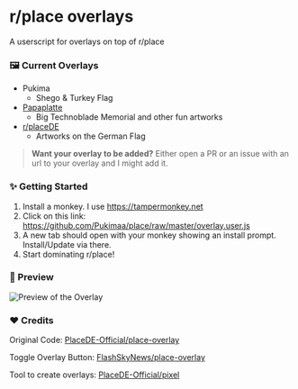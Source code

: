 # r/place overlays
A userscript for overlays on top of r/place

### 🖼️ Current Overlays
- Pukima
    - Shego & Turkey Flag
- [Papaplatte](https://github.com/FlashSkyNews/place-overlay/)
    - Big Technoblade Memorial and other fun artworks
- [r/placeDE](https://github.com/PlaceDE-Official/place-overlay)
    - Artworks on the German Flag
> **Want your overlay to be added?**
> Either open a PR or an issue with an url to your overlay and I might add it.

### ✨ Getting Started
1. Install a monkey. I use https://tampermonkey.net
2. Click on this link: https://github.com/Pukimaa/place/raw/master/overlay.user.js
3. A new tab should open with your monkey showing an install prompt. Install/Update via there.
4. Start dominating r/place!

### 👀 Preview
![Preview of the Overlay](https://i.imgur.com/DwHL9ln.png)

### ♥️ Credits
Original Code: [PlaceDE-Official/place-overlay](https://github.com/PlaceDE-Official/place-overlay)

Toggle Overlay Button: [FlashSkyNews/place-overlay](https://github.com/FlashSkyNews/place-overlay)

Tool to create overlays: [PlaceDE-Official/pixel](https://github.com/PlaceDE-Official/pixel) 
